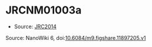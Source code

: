 <a name="material" />

# JRCNM01003a
<script type="application/ld+json">
  {
    "@context": "https://schema.org/",
    "@type": "ChemicalSubstance",
    "@id": "https://egonw.github.io/nanowiki/nanowiki373.html#material",
    "http://purl.org/dc/terms/conformsTo":
      {
        "@type": "CreativeWork",
        "@id": "https://bioschemas.org/profiles/ChemicalSubstance/0.4-RELEASE/"
      },
    "identfier": "373",
    "name": "JRCNM01003a",
    "url": "https://egonw.github.io/nanowiki/nanowiki373.html#material",
    "sameAs": "http://127.0.0.1/mediawiki/index.php/Special:URIResolver/JRCNM01003a"
  }
</script>


* Source: [JRC2014](articleJRC2014.md)


Source: NanoWiki 6, doi:[10.6084/m9.figshare.11897205.v1](https://doi.org/10.6084/m9.figshare.11897205.v1)
